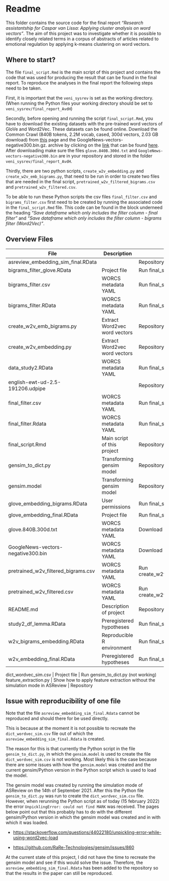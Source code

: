# Readme

This folder contains the source code for the final report *“Research assistantship for Caspar van Lissa: Applying cluster analysis on word vectors”*. The aim of this project was to investigate whether it is possible to identify closely related terms in a corpus of abstracts of articles related to emotional regulation by applying k-means clustering on word vectors. 

## Where to start?
The file `final_script.Rmd` is the main script of this project and contains the code that was used for producing the result that can be found in the final report. To reproduce the analyses in the final report the following steps need to be taken. 

First, it is important that the `veni_sysrev` is set as the working directory. (When running the Python files your working directory should be set to `veni_sysrev/final_report_AvdH`)

Secondly, before opening and running the script `final_script.Rmd`, you have to download the existing datasets with the pre-trained word vectors of GloVe and Word2Vec. These datasets can be found online. Download the Common Crawl (840B tokens, 2.2M vocab, cased, 300d vectors, 2.03 GB download) from <a href="https://github.com/stanfordnlp/GloVe/">this</a> page and the GoogleNews-vectors-negative300.bin.gz. archive by clicking on the <a href="https://drive.google.com/file/d/0B7XkCwpI5KDYNlNUTTlSS21pQmM/edit?resourcekey=0-wjGZdNAUop6WykTtMip30g">link</a> that can be found <a href="https://code.google.com/archive/p/word2vec/">here</a>. After downloading make sure the files `glove.840B.300d.txt` and `GoogleNews-vectors-negative300.bin` are in your repository and stored in the folder `veni_sysrev/final_report_AvdH`. 

Thirdly, there are two python scripts, `create_w2v_embedding.py` and `create_w2v_emb_bigrams.py`, that need to be run in order to create two files that are needed in the final script, `pretrained_w2v_filtered_bigrams.csv` and `pretrained_w2v_filtered.csv`. 

To be able to run these Python scripts the csv files `final_filter.csv` and `bigrams_filter.csv` first need to be created by running the associated code in the `final_script.Rmd` file. This code can be found in the block underneed the heading *“Save dataframe which only includes the filter column - final filter”* and *“Save dataframe which only includes the filter column - bigrams filter (Word2Vec)”*.

## Overview Files 
File                                | Description                                                                   | Access      
-------------------------           | --------------------------                                                    | --------------
asreview_embedding_sim_final.RData  |                                                                               | Repository
bigrams_filter_glove.RData          | Project file                                                                  | Run final_script.Rmd
bigrams_filter.csv                  | WORCS metadata YAML                                                           | Run final_script.Rmd
bigrams_filter.RData                | WORCS metadata YAML                                                           | Run final_script.Rmd
create_w2v_emb_bigrams.py           | Extract Word2vec word vectors                                                 | Repository
create_w2v_embedding.py             | Extract Word2vec word vectors                                                 | Repository
data_study2.RData                   | WORCS metadata YAML                                                           | Run final_script.Rmd
english-ewt-ud-2.5-191206.udpipe    |                                                                               | Repository
final_filter.csv                    | WORCS metadata YAML                                                           | Run final_script.Rmd 
final_filter.Rdata                  | WORCS metadata YAML                                                           | Run final_script.Rmd
final_script.Rmd                    | Main script of this project                                                   | Repository
gensim_to_dict.py                   | Transforming gensim model                                                     | Repository
gensim.model                        | Transforming gensim model                                                     | Repository
glove_embedding_bigrams.RData       | User permissions                                                              | Run final_script.Rmd   
glove_embedding_final.RData         | Project file                                                                  | Run final_script.Rmd
glove.840B.300d.txt                 | WORCS metadata YAML                                                           | Download online 
GoogleNews-vectors-negative300.bin  | WORCS metadata YAML                                                           | Download online 
pretrained_w2v_filtered_bigrams.csv | WORCS metadata YAML                                                           | Run create_w2v_emb_bigrams.py
pretrained_w2v_filtered.csv         | WORCS metadata YAML                                                           | Run create_w2v_embedding.py 
README.md                           | Description of project                                                        | Repository
study2_df_lemma.RData               | Preregistered hypotheses                                                      | Run final_script.Rmd
w2v_bigrams_embedding.RData         | Reproducible R environment                                                    | Run final_script.Rmd
w2v_embedding_final.RData           | Preregistered hypotheses                                                      | Run final_script.Rmd


dict_wordvec_sim.csv                | Project file                                                                  | Run gensim_to_dict.py (not working)
feature_extraction.py               | Show how to apply feature extraction without the simulation mode in ASReview  | Repository 

## Issue with reproducibility of one file 
Note that the file `asreview_embedding_sim_final.Rdata` cannot be reproduced and should there for be used directly. 

This is because at the moment it is not possible to recreate the `dict_wordvec_sim.csv` file out of which the `asreview_embedding_sim_final.Rdata` is created. 

The reason for this is that currently the Python script in the file `gensim_to_dict.py`, in which the `gensim.model` is used to create the file `dict_wordvec_sim.csv` is not working. Most likely this is the case because there are some issues with how the `gensim.model` was created and the current gensim/Python version in the Python script which is used to load the model. 

The gensim model was created by running the simulation mode of ASReview on the 14th of September 2021. After this the Python file `gensim_to_dict.py` was run to create the `dict_wordvec_sim.csv` file. However, when rerunning the Python script as of today (15 february 2022) the error `UnpicklingError: could not find MARK` was received. The pages below point out that this probably has to do with the different gensim/Python version in which the gensim model was created and in with which it was loaded. 

* https://stackoverflow.com/questions/44022180/unpickling-error-while-using-word2vec-load
    
* https://github.com/RaRe-Technologies/gensim/issues/860 


At the current state of this project, I did not have the time to recreate the gensim model and see if this would solve the issue. Therefore, the `asreview_embedding_sim_final.Rdata` has been added to the repository so that the results in the paper can still be reproduced. 

